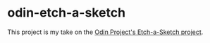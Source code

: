 # odin-etch-a-sketch

This project is my take on the [Odin Project's Etch-a-Sketch project](https://www.theodinproject.com/lessons/foundations-etch-a-sketch).